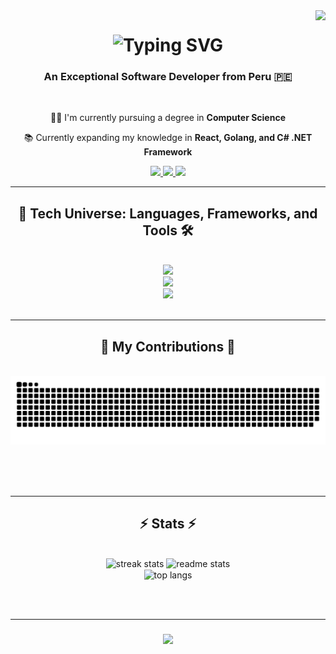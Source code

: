 <img align="right" src="https://visitor-badge.laobi.icu/badge?page_id=ShinjiMC.ShinjiMC" />

<h1 align="center">
    <img src="https://readme-typing-svg.herokuapp.com?font=Fira+Code&pause=1000&color=0D6909&center=true&width=500&height=70&lines=I'm+Braulio+Maldonado;Welcome+to+my+Profesional+Profile+%F0%9F%91%8B%F0%9F%91%8B" alt="Typing SVG" />
</h1>

<h3 align="center">An Exceptional Software Developer from Peru 🇵🇪</h3>

<br/>

<div align="center">
 
 👨‍💻 I'm currently pursuing a degree in **Computer Science**

 📚 Currently expanding my knowledge in **React, Golang, and C# .NET Framework**
 
 </div>

 
<div align="center"> 
  <a href="mailto:pedro.sales.muniz@gmail.com">
    <img src="https://img.shields.io/badge/Gmail-333333?style=for-the-badge&logo=gmail&logoColor=red" />
  </a>
  <a href="https://linkedin.com/in/pedro-sales-muniz" target="_blank">
    <img src="https://img.shields.io/badge/LinkedIn-0077B5?style=for-the-badge&logo=linkedin&logoColor=white" target="_blank" />
  </a>
  <a href="https://salesp07.github.io" target="_blank">
     <img src="https://img.shields.io/badge/Portfolio-FF5722?style=for-the-badge&logo=todoist&logoColor=white" target="_blank" /> <!-- sqlite, safari, google-chrome are other good icon options -->
  </a>
</div>

 <hr/>
 
<h2 align="center">🚀 Tech Universe: Languages, Frameworks, and Tools 🛠️</h2>
<br/>
<div align="center">
    <img src="https://skillicons.dev/icons?i=arduino,cpp,go,java,git" /><br>
    <img src="https://skillicons.dev/icons?i=html,css,js,php,mongodb,mysql,github" /><br>
    <img src="https://skillicons.dev/icons?i=ae,blender,figma,ps,pr" /><br>
</div>

<br/>
<hr/>

<div align="center">
  <h2>🐍 My Contributions 🐍</h2>
  <br>
  <img alt="snake eating my contributions" src="https://raw.githubusercontent.com/ShinjiMC/ShinjiMC/output/github-contribution-grid-snake.svg" />
  
  <br/><br/><br/>
</div>

<hr/>

<h2 align="center">⚡ Stats ⚡</h2>
<br>
<div align=center>
  <img width=390 src="https://streak-stats.demolab.com/?user=salesp07&count_private=true&theme=react&border_radius=10" alt="streak stats"/>
  <img width=390 src="https://github-readme-stats-salesp07.vercel.app/api?username=salesp07&count_private=true&show_icons=true&theme=react&rank_icon=github&border_radius=10" alt="readme stats" />
  <br/>
  <img width=325 align="center" src="https://github-readme-stats-salesp07.vercel.app/api/top-langs/?username=salesp07&hide=HTML&langs_count=8&layout=compact&theme=react&border_radius=10&size_weight=0.5&count_weight=0.5&exclude_repo=github-readme-stats" alt="top langs" />
</div>

<br/><br/>
<hr/>

<h3 align="center">
    <img src="https://readme-typing-svg.herokuapp.com/?font=Righteous&size=25&center=true&vCenter=true&width=500&height=70&duration=4000&lines=Thanks+for+visiting!+✌️;+Shoot+me+a+message+on+Linkedin!;I'm+always+down+to+collab+:)">
</h3>

<br/>